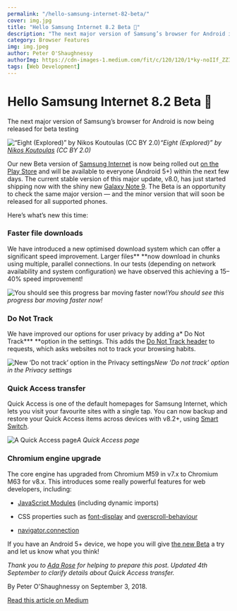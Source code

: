 ```yaml
---
permalink: "/hello-samsung-internet-82-beta/"
cover: img.jpg
title: "Hello Samsung Internet 8.2 Beta 👋"
description: "The next major version of Samsung’s browser for Android is now being released for beta testing"
category: Browser Features
img: img.jpeg
author: Peter O'Shaughnessy
authorImg: https://cdn-images-1.medium.com/fit/c/120/120/1*ky-noIIf_ZZIoGDsvfW3AA.jpeg
tags: [Web Development]
---
```

# Hello Samsung Internet 8.2 Beta 👋

The next major version of Samsung’s browser for Android is now being released for beta testing

![“Eight (Explored)” by [Nikos Koutoulas](https://www.flickr.com/photos/nikoskoutoulasphotography/) (CC BY 2.0)](https://cdn-images-1.medium.com/max/2048/1*KICPuU5vEBkLDFsrRYcNBQ.jpeg)*“Eight (Explored)” by [Nikos Koutoulas](https://www.flickr.com/photos/nikoskoutoulasphotography/) (CC BY 2.0)*

Our new Beta version of [Samsung Internet](https://samsunginter.net/about) is now being rolled out [on the Play Store](https://play.google.com/store/apps/details?id=com.sec.android.app.sbrowser.beta) and will be available to everyone (Android 5+) within the next few days. The current stable version of this major update, v8.0, has just started shipping now with the shiny new [Galaxy Note 9](https://www.samsung.com/uk/smartphones/galaxy-note9/buy/). The Beta is an opportunity to check the same major version — and the minor version that will soon be released for all supported phones.

Here’s what’s new this time:

### Faster file downloads

We have introduced a new optimised download system which can offer a significant speed improvement. Larger files** **now download in chunks using multiple, parallel connections. In our tests (depending on network availability and system configuration) we have observed this achieving a 15–40% speed improvement!

![You should see this progress bar moving faster now!](https://cdn-images-1.medium.com/max/2000/1*yg7GKUTJKXPXhXCbJUnXAw.png)*You should see this progress bar moving faster now!*

### Do Not Track

We have improved our options for user privacy by adding a* Do Not Track*** **option in the settings. This adds the [Do Not Track header](https://en.wikipedia.org/wiki/Do_Not_Track) to requests, which asks websites not to track your browsing habits.

![New ‘Do not track’ option in the Privacy settings](https://cdn-images-1.medium.com/max/2000/1*uNB4-FCvxCpK4eTdJhlTsQ.png)*New ‘Do not track’ option in the Privacy settings*

### Quick Access transfer

Quick Access is one of the default homepages for Samsung Internet, which lets you visit your favourite sites with a single tap. You can now backup and restore your Quick Access items across devices with v8.2+, using [Smart Switch](https://www.samsung.com/us/smart-switch/).

![A Quick Access page](https://cdn-images-1.medium.com/max/2000/1*PwgMb1svaVctyQ-tfFqdXA.png)*A Quick Access page*

### Chromium engine upgrade

The core engine has upgraded from Chromium M59 in v7.x to Chromium M63 for v8.x. This introduces some really powerful features for web developers, including:

* [JavaScript Modules](https://developer.mozilla.org/en-US/docs/Web/JavaScript/Reference/Statements/import) (including dynamic imports)

* CSS properties such as [font-display](https://developer.mozilla.org/en-US/docs/Web/CSS/@font-face/font-display) and [overscroll-behaviour](https://developer.mozilla.org/en-US/docs/Web/CSS/overscroll-behavior)

* [navigator.connection](https://developer.mozilla.org/en-US/docs/Web/API/Navigator/connection)

If you have an Android 5+ device, we hope you will give [the new Beta](https://play.google.com/store/apps/details?id=com.sec.android.app.sbrowser.beta) a try and let us know what you think!

*Thank you to [Ada Rose](undefined) for helping to prepare this post. Updated 4th September to clarify details about Quick Access transfer.*

By Peter O'Shaughnessy on September 3, 2018.

[Read this article on Medium](https://medium.com/samsung-internet-dev/hello-samsung-internet-8-2-beta-521e4b215fb3)
